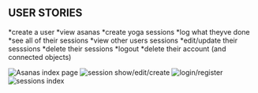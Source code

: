 
## USER STORIES

*create a user
*view asanas
*create yoga sessions
	*log what theyve done
*see all of their sessions
*view other users sessions
*edit/update their sesssions
*delete their sessions
*logout
*delete their account (and connected objects)


![Asanas index page](https://i.imgur.com/nusryVU.jpg)
![session show/edit/create](https://i.imgur.com/kuKeVHr.jpg)
![login/register](https://i.imgur.com/Rh800Mq.jpg)
![sessions index](https://i.imgur.com/LGUSyKe.jpg)